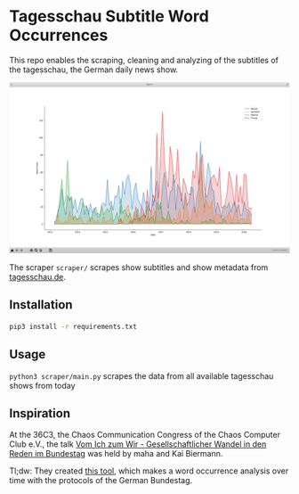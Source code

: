# Tagesschau Subtitle Word Occurrences

This repo enables the scraping, cleaning and analyzing of the subtitles of the tagesschau, the German daily news show.

![Example Plot](imgs/plot_example.png)

The scraper `scraper/` scrapes show subtitles and show metadata from [tagesschau.de](tagesschau.de).

## Installation
``` bash
pip3 install -r requirements.txt
```

## Usage
`python3 scraper/main.py` scrapes the data from all available tagesschau shows from today 

## Inspiration

At the 36C3, the Chaos Communication Congress of the Chaos Computer Club e.V., the talk [Vom Ich zum Wir - Gesellschaftlicher Wandel in den Reden im Bundestag](https://media.ccc.de/v/36c3-10993-vom_ich_zum_wir) was held by maha and Kai Biermann. 

Tl;dw: They created [this tool](https://www.zeit.de/politik/deutschland/2019-09/bundestag-jubilaeum-70-jahre-parlament-reden-woerter-sprache-wandel), which makes a word occurrence analysis over time with the protocols of the German Bundestag.
